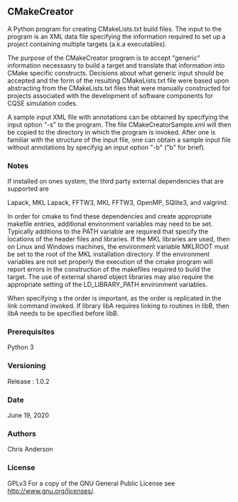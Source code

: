 ## CMakeCreator 

A Python program for creating CMakeLists.txt build files. The input to the program is an XML data file specifying the information required to set up a project containing multiple targets (a.k.a executables). 

The purpose of the CMakeCreator program is to accept "generic" information necessasry to build a target and translate that information into CMake specific constructs. Decisions about what generic input should be accepted and the form of the resulting CMakeLists.txt file were based upon abstracting from the CMakeLists.txt files that were manually constructed for projects associated with the development of software components for CQSE simulation codes. 

A sample input XML file with annotations can be obtained by specifying the input option "-s" to the program. The file CMakeCreatorSample.xml will then be copied to the directory in which the program is invoked. After one is familiar with the structure of the input file, one can obtain a sample input file without annotations by specifyig an input option "-b" ("b" for brief). 

### Notes

If installed on ones system, the third party external dependencies that are supported are 

Lapack, MKL Lapack, FFTW3, MKL FFTW3, OpenMP, SQlite3, and valgrind.

In order for cmake to find these dependencies and create appropriate makefile entries, additional environment variables may need to be set. Typically additions to the PATH variable are required that specify the locations of the header files and libraries. If the MKL libraries are used, then on Linux and Windows machines, the environment variable MKLROOT must be set to the root of the MKL installation directory. If the environment variables are not set properly the execution of the cmake program will report errors in the construction of the makefiles required to build the target. The use of external shared object libraries may also require the appropriate setting of the LD_LIBRARY_PATH environment variables. 

When specifying <Library>s the order is important, as the order is replicated in the link command invoked. If library libA requires linking to routines in libB, then libA needs to be specified before libB.  

### Prerequisites

Python 3

### Versioning

Release : 1.0.2

### Date

June 19, 2020 

### Authors

Chris Anderson

### License

GPLv3  For a copy of the GNU General Public License see <http://www.gnu.org/licenses/>.

 



